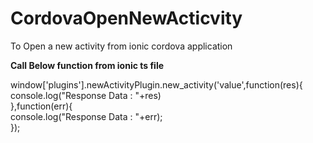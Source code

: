 # CordovaOpenNewActicvity
To Open a new activity from ionic cordova application

<b>Call Below function from ionic ts file </b> 

window['plugins'].newActivityPlugin.new_activity('value',function(res){ <br>
      console.log("Response Data : "+res) <br>
    },function(err){ <br>
      console.log("Response Data : "+err); <br>
    });
